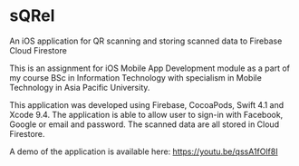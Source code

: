 # sQRel
An iOS application for QR scanning and storing scanned data to Firebase Cloud Firestore

This is an assignment for iOS Mobile App Development module as a part of my course BSc in Information Technology with specialism in Mobile Technology in Asia Pacific University.

This application was developed using Firebase, CocoaPods, Swift 4.1 and Xcode 9.4.
The application is able to allow user to sign-in with Facebook, Google or email and password.
The scanned data are all stored in Cloud Firestore.

A demo of the application is available here: https://youtu.be/qssA1fOlf8I
